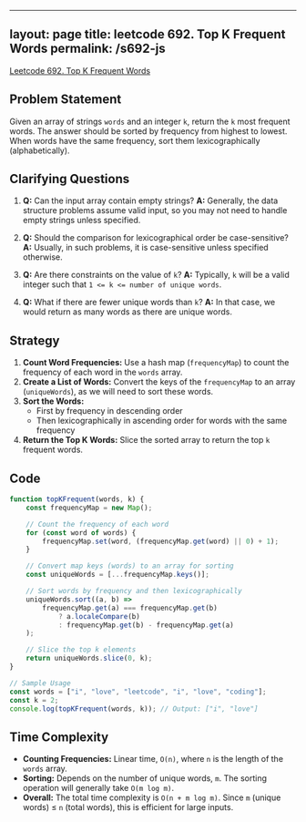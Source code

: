 
---
layout: page
title: leetcode 692. Top K Frequent Words
permalink: /s692-js
---
[Leetcode 692. Top K Frequent Words](https://algoadvance.github.io/algoadvance/l692)
## Problem Statement
Given an array of strings `words` and an integer `k`, return the `k` most frequent words. The answer should be sorted by frequency from highest to lowest. When words have the same frequency, sort them lexicographically (alphabetically).

## Clarifying Questions
1. **Q:** Can the input array contain empty strings? 
   **A:** Generally, the data structure problems assume valid input, so you may not need to handle empty strings unless specified.
   
2. **Q:** Should the comparison for lexicographical order be case-sensitive?
   **A:** Usually, in such problems, it is case-sensitive unless specified otherwise.
   
3. **Q:** Are there constraints on the value of `k`?
   **A:** Typically, `k` will be a valid integer such that `1 <= k <= number of unique words`.

4. **Q:** What if there are fewer unique words than `k`?
   **A:** In that case, we would return as many words as there are unique words.

## Strategy
1. **Count Word Frequencies:** Use a hash map (`frequencyMap`) to count the frequency of each word in the `words` array.
2. **Create a List of Words:** Convert the keys of the `frequencyMap` to an array (`uniqueWords`), as we will need to sort these words.
3. **Sort the Words:**
   - First by frequency in descending order
   - Then lexicographically in ascending order for words with the same frequency
4. **Return the Top K Words:** Slice the sorted array to return the top `k` frequent words.

## Code
```javascript
function topKFrequent(words, k) {
    const frequencyMap = new Map();

    // Count the frequency of each word
    for (const word of words) {
        frequencyMap.set(word, (frequencyMap.get(word) || 0) + 1);
    }

    // Convert map keys (words) to an array for sorting
    const uniqueWords = [...frequencyMap.keys()];

    // Sort words by frequency and then lexicographically
    uniqueWords.sort((a, b) =>
        frequencyMap.get(a) === frequencyMap.get(b)
            ? a.localeCompare(b)
            : frequencyMap.get(b) - frequencyMap.get(a)
    );

    // Slice the top k elements
    return uniqueWords.slice(0, k);
}

// Sample Usage
const words = ["i", "love", "leetcode", "i", "love", "coding"];
const k = 2;
console.log(topKFrequent(words, k)); // Output: ["i", "love"]
```

## Time Complexity
- **Counting Frequencies:** Linear time, `O(n)`, where `n` is the length of the `words` array.
- **Sorting:** Depends on the number of unique words, `m`. The sorting operation will generally take `O(m log m)`.
- **Overall:** The total time complexity is `O(n + m log m)`. Since `m` (unique words) ≤ `n` (total words), this is efficient for large inputs.